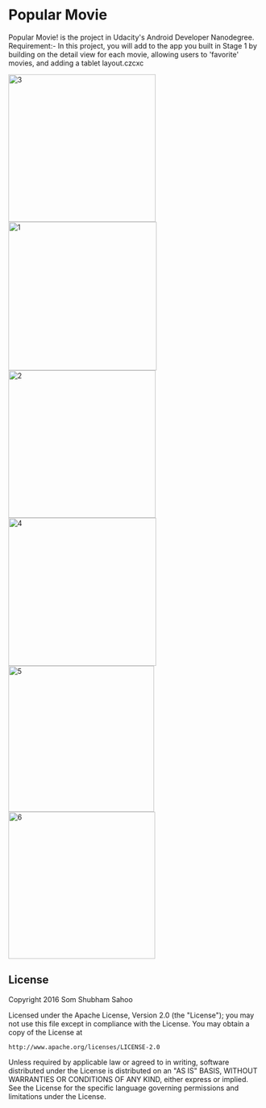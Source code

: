 # Popular Movie


Popular Movie! is the project in Udacity's Android Developer Nanodegree.
Requirement:-
In this project, you will add to the app you built in Stage 1 by building on the detail view for each movie, allowing users to 'favorite' movies, and adding a tablet layout.czcxc




<img width="292" alt="3" src="https://cloud.githubusercontent.com/assets/12602212/21964957/a6179784-db7b-11e6-9918-1f6a43ee4540.png">
<img width="294" alt="1" src="https://cloud.githubusercontent.com/assets/12602212/21964955/a5e5554e-db7b-11e6-8912-53c4f25a3d19.png">
<img width="292" alt="2" src="https://cloud.githubusercontent.com/assets/12602212/21964956/a610c83c-db7b-11e6-83be-f33469f4effb.png">
<img width="293" alt="4" src="https://cloud.githubusercontent.com/assets/12602212/21964959/a6376cf8-db7b-11e6-9422-18a4dc4e1c87.png">
<img width="289" alt="5" src="https://cloud.githubusercontent.com/assets/12602212/21964960/a63bdfb8-db7b-11e6-9117-0a990b11241d.png">
<img width="291" alt="6" src="https://cloud.githubusercontent.com/assets/12602212/21964961/a644dd7a-db7b-11e6-85ce-adfff882796e.png">


## License

Copyright 2016 Som Shubham Sahoo

Licensed under the Apache License, Version 2.0 (the "License");
you may not use this file except in compliance with the License.
You may obtain a copy of the License at

    http://www.apache.org/licenses/LICENSE-2.0

Unless required by applicable law or agreed to in writing, software
distributed under the License is distributed on an "AS IS" BASIS,
WITHOUT WARRANTIES OR CONDITIONS OF ANY KIND, either express or implied.
See the License for the specific language governing permissions and
limitations under the License.
